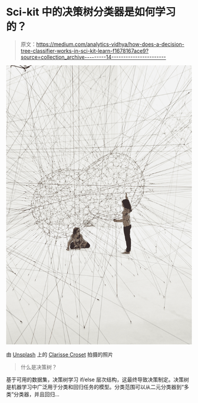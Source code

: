 # Sci-kit 中的决策树分类器是如何学习的？

> 原文：<https://medium.com/analytics-vidhya/how-does-a-decision-tree-classifier-works-in-sci-kit-learn-f1678167ace9?source=collection_archive---------14----------------------->

![](img/eefec63293c690c0cad82db0112ae188.png)

由 [Unsplash](https://unsplash.com?utm_source=medium&utm_medium=referral) 上的 [Clarisse Croset](https://unsplash.com/@herfrenchness?utm_source=medium&utm_medium=referral) 拍摄的照片

> 什么是决策树？

基于可用的数据集，决策树学习 if/else 层次结构，这最终导致决策制定。决策树是机器学习中广泛用于分类和回归任务的模型。分类范围可以从二元分类器到“多类”分类器，并且回归…